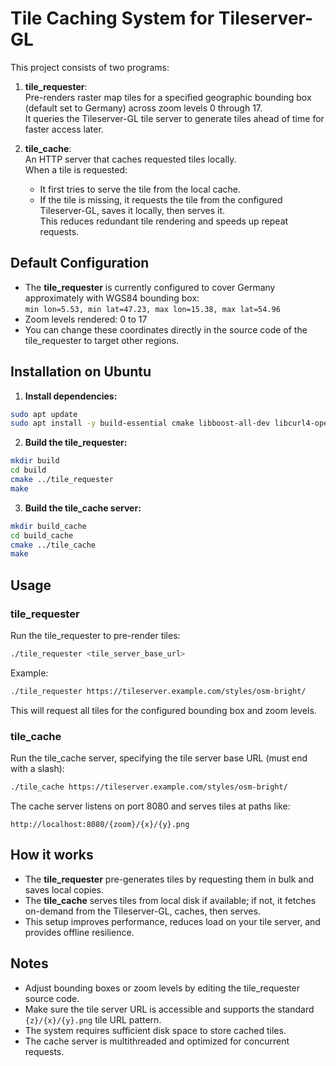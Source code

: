 # Tile Caching System for Tileserver-GL

This project consists of two programs:

1. **tile_requester**:  
   Pre-renders raster map tiles for a specified geographic bounding box (default set to Germany) across zoom levels 0 through 17.  
   It queries the Tileserver-GL tile server to generate tiles ahead of time for faster access later.

2. **tile_cache**:  
   An HTTP server that caches requested tiles locally.  
   When a tile is requested:  
   - It first tries to serve the tile from the local cache.  
   - If the tile is missing, it requests the tile from the configured Tileserver-GL, saves it locally, then serves it.  
   This reduces redundant tile rendering and speeds up repeat requests.



## Default Configuration

- The **tile_requester** is currently configured to cover Germany approximately with WGS84 bounding box:  
  `min lon=5.53, min lat=47.23, max lon=15.38, max lat=54.96`  
- Zoom levels rendered: 0 to 17  
- You can change these coordinates directly in the source code of the tile_requester to target other regions.



## Installation on Ubuntu

1. **Install dependencies:**

```bash
sudo apt update
sudo apt install -y build-essential cmake libboost-all-dev libcurl4-openssl-dev
````

2. **Build the tile\_requester:**

```bash
mkdir build
cd build
cmake ../tile_requester
make
```

3. **Build the tile\_cache server:**

```bash
mkdir build_cache
cd build_cache
cmake ../tile_cache
make
```



## Usage

### tile\_requester

Run the tile\_requester to pre-render tiles:

```bash
./tile_requester <tile_server_base_url>
```

Example:

```bash
./tile_requester https://tileserver.example.com/styles/osm-bright/
```

This will request all tiles for the configured bounding box and zoom levels.



### tile\_cache

Run the tile\_cache server, specifying the tile server base URL (must end with a slash):

```bash
./tile_cache https://tileserver.example.com/styles/osm-bright/
```

The cache server listens on port 8080 and serves tiles at paths like:

```
http://localhost:8080/{zoom}/{x}/{y}.png
```


## How it works

* The **tile\_requester** pre-generates tiles by requesting them in bulk and saves local copies.
* The **tile\_cache** serves tiles from local disk if available; if not, it fetches on-demand from the Tileserver-GL, caches, then serves.
* This setup improves performance, reduces load on your tile server, and provides offline resilience.



## Notes

* Adjust bounding boxes or zoom levels by editing the tile\_requester source code.
* Make sure the tile server URL is accessible and supports the standard `{z}/{x}/{y}.png` tile URL pattern.
* The system requires sufficient disk space to store cached tiles.
* The cache server is multithreaded and optimized for concurrent requests.



